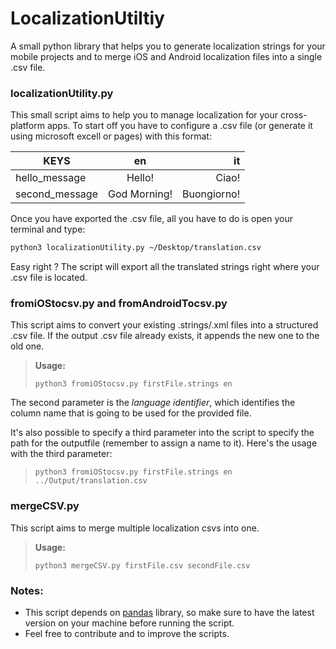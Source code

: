# LocalizationUtiltiy
A small python library that helps you to generate localization strings for your mobile projects and to merge iOS and Android localization files into a single .csv file.

### localizationUtility.py

This small script aims to help you to manage localization for your cross-platform apps.
To start off you have to configure a .csv file (or generate it using microsoft excell or pages) with this format:

| KEYS          | en          | it          |
| ------------- |:-----------:| -----------:|
| hello_message | Hello!      | Ciao!       |
| second_message| God Morning!| Buongiorno! |

Once you have exported the .csv file, all you have to do is open your terminal and type:
```bash
python3 localizationUtility.py ~/Desktop/translation.csv
```
Easy right ? The script will export all the translated strings right where your .csv file is located.

### fromiOStocsv.py and fromAndroidTocsv.py

This script aims to convert your existing .strings/.xml files into a structured .csv file. If the output .csv file already exists, it appends the new one to the old one.

>**Usage:** 
>```shell
> python3 fromiOStocsv.py firstFile.strings en
>```

The second parameter is the *language identifier*, which identifies the column name that is going to be used for the provided file. 

It's also possible to specify a third parameter into the script to specify the path for the outputfile (remember to assign a name to it).
Here's the usage with the third parameter:

>```shell
> python3 fromiOStocsv.py firstFile.strings en ../Output/translation.csv
>```

### mergeCSV.py

This script aims to merge multiple localization csvs into one.

>**Usage:** 
>```shell
>python3 mergeCSV.py firstFile.csv secondFile.csv
>```

### Notes:

- This script depends on [pandas](https://github.com/pandas-dev/pandas) library, so make sure to have the latest version on your machine before running the script.
- Feel free to contribute and to improve the scripts.
